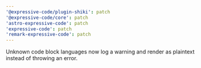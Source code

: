 ```yaml
---
'@expressive-code/plugin-shiki': patch
'@expressive-code/core': patch
'astro-expressive-code': patch
'expressive-code': patch
'remark-expressive-code': patch
---
```


Unknown code block languages now log a warning and render as plaintext instead of throwing an error.
